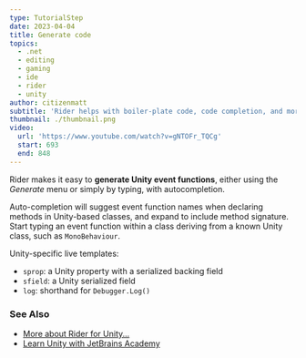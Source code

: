 ```yaml
---
type: TutorialStep
date: 2023-04-04
title: Generate code
topics:
  - .net
  - editing
  - gaming
  - ide
  - rider
  - unity
author: citizenmatt
subtitle: 'Rider helps with boiler-plate code, code completion, and more.'
thumbnail: ./thumbnail.png
video:
  url: 'https://www.youtube.com/watch?v=gNTOFr_TQCg'
  start: 693
  end: 848
---
```


Rider makes it easy to **generate Unity event functions**, either using the *Generate* menu or simply by typing, with autocompletion.

Auto-completion will suggest event function names when declaring methods in Unity-based classes, and expand to include method signature. Start typing an event function within a class deriving from a known Unity class, such as `MonoBehaviour`.

Unity-specific live templates:
* `sprop`: a Unity property with a serialized backing field
* `sfield`: a Unity serialized field
* `log`: shorthand for `Debugger.Log()`

### See Also

- [More about Rider for Unity...](https://www.jetbrains.com/lp/dotnet-unity/)
- [Learn Unity with JetBrains Academy](https://hyperskill.org/tracks/36?utm=rider_guide)
